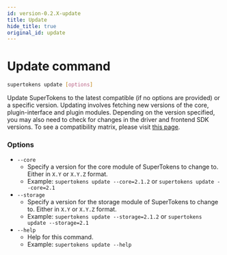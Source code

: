 ```yaml
---
id: version-0.2.X-update
title: Update
hide_title: true
original_id: update
---
```

# Update command

```bash
supertokens update [options]
```
Update SuperTokens to the latest compatible (if no options are provided) or a specific version. Updating involves fetching new versions of the core, plugin-interface and plugin modules. Depending on the version specified, you may also need to check for changes in the driver and frontend SDK versions. To see a compatibility matrix, please visit [this page](../compatibility).

### Options
- ```--core```
    - Specify a version for the core module of SuperTokens to change to. Either in ```X.Y``` or ```X.Y.Z``` format.
    - Example: ```supertokens update --core=2.1.2``` or ```supertokens update --core=2.1```
- ```--storage```
    - Specify a version for the storage module of SuperTokens to change to. Either in ```X.Y``` or ```X.Y.Z``` format.
    - Example: ```supertokens update --storage=2.1.2``` or ```supertokens update --storage=2.1```
- ```--help```
    - Help for this command.
    - Example: ```supertokens update --help```